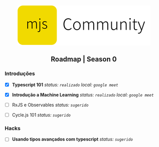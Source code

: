<p align=center>
  <img
    src="https://raw.githubusercontent.com/mjs-community/admin/main/brand/logo-horizontal.svg?" />
</p>

<h2 align=center> Roadmap | Season 0 </h2>

### Introduções
- [x] **Typescript 101**
_status: `realizado`_
_local: `google meet`_

- [x] **Introdução a Machine Learning**
_status: `realizado`_
_local: `google meet`_

- [ ] RxJS e Observables
_status: `sugerido`_

- [ ] Cycle.js 101
_status: `sugerido`_

### Hacks
- [ ] **Usando tipos avançados com typescript**
_status: `sugerido`_
